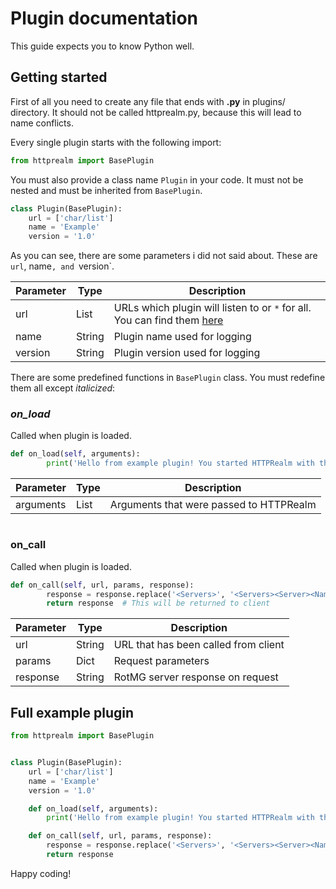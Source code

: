 # Plugin documentation
This guide expects you to know Python well.

## Getting started
First of all you need to create any file that ends with **.py** in plugins/ directory. It should not be called httprealm.py, because this will lead to name conflicts.

Every single plugin starts with the following import:
```python
from httprealm import BasePlugin
```
You must also provide a class name `Plugin` in your code. It must not be nested and must be inherited from `BasePlugin`.
```python
class Plugin(BasePlugin):
    url = ['char/list']
    name = 'Example'
    version = '1.0'
```
As you can see, there are some parameters i did not said about. These are `url`, name`, and `version`.

|Parameter|Type|Description|
|-|-|-|
|url|List|URLs which plugin will listen to or `*` for all. You can find them [here](https://github.com/Zeroeh/RotMG-Appspot)|
|name|String|Plugin name used for logging|
|version|String|Plugin version used for logging|

There are some predefined functions in `BasePlugin` class. You must redefine them all except _italicized_:

### _on\_load_
Called when plugin is loaded.

```python
def on_load(self, arguments):
        print('Hello from example plugin! You started HTTPRealm with these arguments:', arguments)
```
|Parameter|Type|Description|
|-|-|-|
|arguments|List|Arguments that were passed to HTTPRealm|
#
### on_call
Called when plugin is loaded.

```python
def on_call(self, url, params, response):
        response = response.replace('<Servers>', '<Servers><Server><Name>Proxy</Name><DNS>127.0.0.1</DNS><Lat>0.00</Lat><Long>0.00</Long><Usage>0.00</Usage></Server>')
        return response  # This will be returned to client
```
|Parameter|Type|Description|
|-|-|-|
|url|String|URL that has been called from client|
|params|Dict|Request parameters|
|response|String|RotMG server response on request|

## Full example plugin
```python
from httprealm import BasePlugin


class Plugin(BasePlugin):
    url = ['char/list']
    name = 'Example'
    version = '1.0'

    def on_load(self, arguments):
        print('Hello from example plugin! You started HTTPRealm with these arguments:', arguments)

    def on_call(self, url, params, response):
        response = response.replace('<Servers>', '<Servers><Server><Name>Proxy</Name><DNS>127.0.0.1</DNS><Lat>0.00</Lat><Long>0.00</Long><Usage>0.00</Usage></Server>')
        return response
```

Happy coding!
